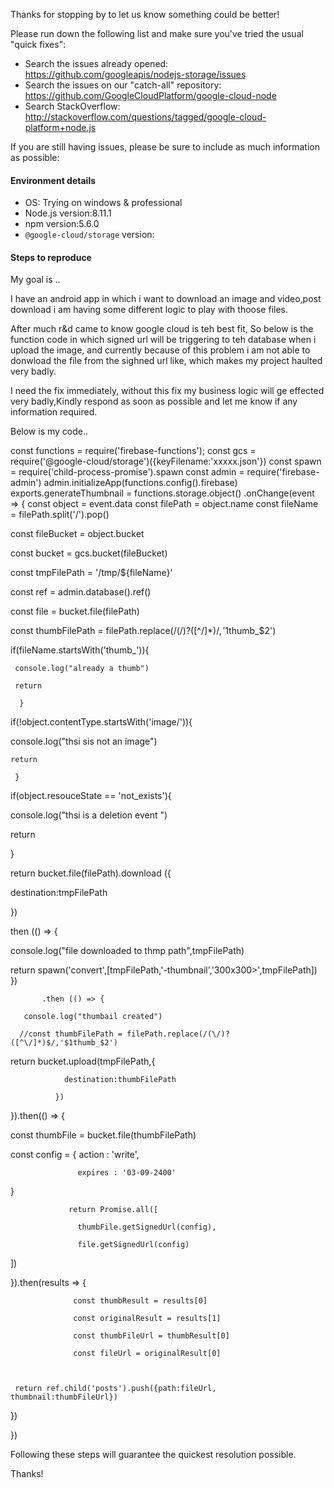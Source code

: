 Thanks for stopping by to let us know something could be better!

Please run down the following list and make sure you've tried the usual "quick
fixes":

  - Search the issues already opened: https://github.com/googleapis/nodejs-storage/issues
  - Search the issues on our "catch-all" repository: https://github.com/GoogleCloudPlatform/google-cloud-node
  - Search StackOverflow: http://stackoverflow.com/questions/tagged/google-cloud-platform+node.js

If you are still having issues, please be sure to include as much information as
possible:

#### Environment details

  - OS: Trying on windows & professional
  - Node.js version:8.11.1
  - npm version:5.6.0
  - `@google-cloud/storage` version:

#### Steps to reproduce

 My goal is ..
 
 I  have an android app in which i want to download an image and video,post download i am having some different logic to play with thoose files.
 
 After much r&d came to know google cloud is teh best fit, So below is the function code in which signed url will be triggering to teh database when i upload the  image, and currently because of this problem i am not able to donwload the file from the sighned url like, which makes my project haulted very badly.
 
 I need the fix immediately, without this fix my business logic will ge effected very badly,Kindly respond as soon as possible and let me know if any information required.
 
 
 Below is my code..
 
const functions = require('firebase-functions');
const gcs = require('@google-cloud/storage')({keyFilename:'xxxxx.json'})
const spawn = require('child-process-promise').spawn
const admin = require('firebase-admin')
admin.initializeApp(functions.config().firebase)
exports.generateThumbnail = functions.storage.object()
 .onChange(event => {
  const object = event.data
  const filePath = object.name
  const fileName = filePath.split('/').pop()

  const fileBucket = object.bucket

  const bucket = gcs.bucket(fileBucket)

  const tmpFilePath = '/tmp/${fileName}'

 

 

   const ref = admin.database().ref()

   const file = bucket.file(filePath)

   const thumbFilePath = filePath.replace(/(\/)?([^\/]*)$/,'$1thumb_$2')

 

   if(fileName.startsWith('thumb_')){

     console.log("already a thumb")

     return

      }

 if(!object.contentType.startsWith('image/')){

   console.log("thsi sis not an image")

    return

     }

  if(object.resouceState == 'not_exists'){

 console.log("thsi is a deletion event ")

  return

 }

 return bucket.file(filePath).download ({

 destination:tmpFilePath

   })

 
then (() => {

 console.log("file downloaded to thmp path",tmpFilePath)

return spawn('convert',[tmpFilePath,'-thumbnail','300x300>',tmpFilePath])
           })

           .then (() => {

       console.log("thumbail created")

      //const thumbFilePath = filePath.replace(/(\/)?([^\/]*)$/,'$1thumb_$2')

  return bucket.upload(tmpFilePath,{

                destination:thumbFilePath

              })

 
 }).then(() => {

 
const thumbFile = bucket.file(thumbFilePath)

const config = { action : 'write',

                   expires : '03-09-2400'

                  
}

                 return Promise.all([

                   thumbFile.getSignedUrl(config),

                   file.getSignedUrl(config)

 
 ])

 
 }).then(results => {

                  const thumbResult = results[0]

                  const originalResult = results[1]

                  const thumbFileUrl = thumbResult[0]

                  const fileUrl = originalResult[0]

 

     return ref.child('posts').push({path:fileUrl, thumbnail:thumbFileUrl})

  })

 

  })
  
Following these steps will guarantee the quickest resolution possible.

Thanks!
